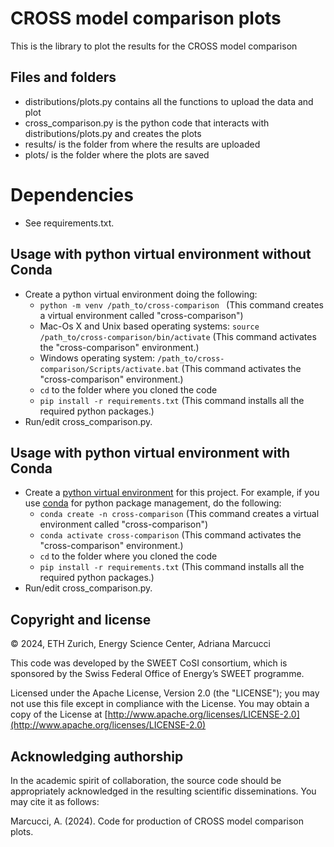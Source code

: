 # CROSS model comparison plots

This is the library to plot the results for the CROSS model comparison 

## Files and folders
- distributions/plots.py contains all the functions to upload the data and plot
- cross_comparison.py is the python code that interacts with distributions/plots.py and creates the plots
- results/ is the folder from where the results are uploaded
- plots/ is the folder where the plots are saved


# Dependencies

* See requirements.txt.  


## Usage with python virtual environment without Conda
   
* Create a python virtual environment doing the following:
	* `python -m venv /path_to/cross-comparison ` (This command creates a virtual environment called "cross-comparison")
	* Mac-Os X and Unix based operating systems: `source /path_to/cross-comparison/bin/activate` (This command activates the "cross-comparison" environment.)
	* Windows operating system: `/path_to/cross-comparison/Scripts/activate.bat` (This command activates the "cross-comparison" environment.)
	* `cd` to the folder where you cloned the code
	* `pip install -r requirements.txt` (This command installs all the required python packages.)
* Run/edit cross_comparison.py.


## Usage with python virtual environment with Conda
   
* Create a [python virtual environment](https://towardsdatascience.com/why-you-should-use-a-virtual-environment-for-every-python-project-c17dab3b0fd0) for this project. For example, if you use [conda](https://docs.conda.io/en/latest/) for python package management, do the following:
	* `conda create -n cross-comparison` (This command creates a virtual environment called "cross-comparison")
	* `conda activate cross-comparison` (This command activates the "cross-comparison" environment.)
	* `cd` to the folder where you cloned the code
	* `pip install -r requirements.txt` (This command installs all the required python packages.)
* Run/edit cross_comparison.py.


## Copyright and license

&copy; 2024, ETH Zurich, Energy Science Center, Adriana Marcucci

This code was developed by the SWEET CoSI consortium, which is sponsored by the Swiss Federal Office of Energy’s SWEET programme.

Licensed under the Apache License, Version 2.0 (the "LICENSE"); you may not use this file except in compliance with the License. You may obtain a copy of the License at [http://www.apache.org/licenses/LICENSE-2.0](http://www.apache.org/licenses/LICENSE-2.0)


## Acknowledging authorship

In the academic spirit of collaboration, the source code should be appropriately acknowledged in the resulting scientific disseminations.
You may cite it as follows:

Marcucci, A. (2024). Code for production of CROSS model comparison plots. 


